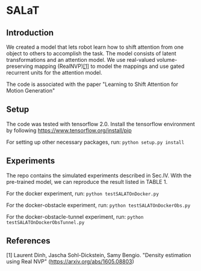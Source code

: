 # SALaT

## Introduction
We created a model that lets robot learn how to shift attention from one object to others to accomplish the task. The model consists of latent transformations and an attention model. We use real-valued volume-preserving mapping (RealNVP)[[1]](#1) to model the mappings and use gated recurrent units for the attention model.

The code is associated with the paper "Learning to Shift Attention for Motion Generation"

## Setup
The code was tested with tensorflow 2.0. Install the tensorflow environment by following https://www.tensorflow.org/install/pip

For setting up other necessary packages, run:
`python setup.py install`

## Experiments

The repo contains the simulated experiments described in Sec.IV. With the pre-trained model, we can reproduce the result listed in TABLE 1.

For the docker experiment, run:
`python testSALATOnDocker.py`

For the docker-obstacle experiment, run:
`python testSALATOnDockerObs.py`

For the docker-obstacle-tunnel experiment, run:
`python testSALATOnDockerObsTunnel.py`

## References
<a id="1">[1]</a> 
Laurent Dinh, Jascha Sohl-Dickstein, Samy Bengio. "Density estimation using Real NVP" (https://arxiv.org/abs/1605.08803)

